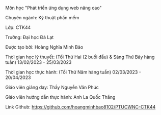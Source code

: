 Môn học "Phát triển ứng dụng web nâng cao"

Chuyên ngành: Kỹ thuật phần mềm 

Lớp: CTK44 

Trường: Đại học Đà Lạt

Được tạo bởi: Hoàng Nghĩa Minh Bảo

Thời gian học lý thuyết: (Tối Thứ Hai (2 buổi đầu) & Sáng Thứ Bảy hàng tuần) 13/02/2023 - 25/03/2023

Thời gian học thực hành: (Tối Thứ Năm hàng tuần) 02/03/2023 - 20/04/2023

Giáo viên giảng dạy: Thầy Nguyễn Văn Phúc

Giáo viên hướng dẫn thực hành: Anh La Quốc Thắng

Link Github: https://github.com/hoangminhbao8102/PTUCWNC-CTK44
